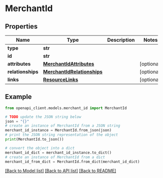 # MerchantId


## Properties

Name | Type | Description | Notes
------------ | ------------- | ------------- | -------------
**type** | **str** |  | 
**id** | **str** |  | 
**attributes** | [**MerchantIdAttributes**](MerchantIdAttributes.md) |  | [optional] 
**relationships** | [**MerchantIdRelationships**](MerchantIdRelationships.md) |  | [optional] 
**links** | [**ResourceLinks**](ResourceLinks.md) |  | [optional] 

## Example

```python
from openapi_client.models.merchant_id import MerchantId

# TODO update the JSON string below
json = "{}"
# create an instance of MerchantId from a JSON string
merchant_id_instance = MerchantId.from_json(json)
# print the JSON string representation of the object
print(MerchantId.to_json())

# convert the object into a dict
merchant_id_dict = merchant_id_instance.to_dict()
# create an instance of MerchantId from a dict
merchant_id_from_dict = MerchantId.from_dict(merchant_id_dict)
```
[[Back to Model list]](../README.md#documentation-for-models) [[Back to API list]](../README.md#documentation-for-api-endpoints) [[Back to README]](../README.md)


